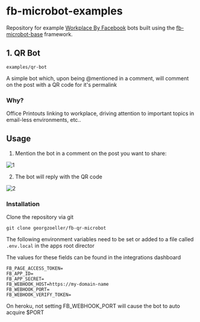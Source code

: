 # fb-microbot-examples

Repository for example [Workplace By Facebook](https://work.fb.com) bots built using the [fb-microbot-base](https://github.com/georgzoeller/fb-microbot-base) framework.


## 1. QR Bot

```
examples/qr-bot
```

A simple bot which, upon being @mentioned in a comment, will comment on the post with a QR code for it's permalink

### Why?

Office Printouts linking to workplace, driving attention to important topics in email-less environments, etc..


## Usage 

1. Mention the bot in a comment on the post you want to share: 

  ![1](https://raw.githubusercontent.com/georgzoeller/fb-microbot-examples/master/docs/img/qr_bot_1.png)

2. The bot will reply with the QR code 

  ![2](https://raw.githubusercontent.com/georgzoeller/fb-microbot-examples/master/docs/img/qr_bot_2.png)


### Installation

Clone the repository via git

```
git clone georgzoeller/fb-qr-microbot
```

The following environment variables need to be set or added to a file called ```.env.local``` in the apps root director

The values for these fields can be found in the integrations dashboard

```
FB_PAGE_ACCESS_TOKEN=
FB_APP_ID=
FB_APP_SECRET=
FB_WEBHOOK_HOST=https://my-domain-name
FB_WEBHOOK_PORT= 
FB_WEBHOOK_VERIFY_TOKEN=
```

On heroku, not setting FB_WEBHOOK_PORT will cause the bot to auto acquire $PORT



